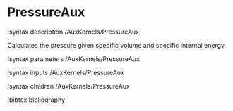 # PressureAux

!syntax description /AuxKernels/PressureAux

Calculates the pressure given specific volume and specific internal energy.

!syntax parameters /AuxKernels/PressureAux

!syntax inputs /AuxKernels/PressureAux

!syntax children /AuxKernels/PressureAux

!bibtex bibliography
